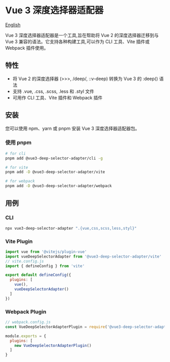 # Vue 3 深度选择器适配器

[English](./README.md)

Vue 3 深度选择器适配器是一个工具,旨在帮助将 Vue 2 的深度选择器迁移到与 Vue 3 兼容的语法。它支持各种构建工具,可以作为 CLI 工具、Vite 插件或 Webpack 插件使用。

## 特性

- 将 Vue 2 的深度选择器 (>>>, /deep/, ::v-deep) 转换为 Vue 3 的 :deep() 语法
- 支持 .vue, .css, .scss, .less 和 .styl 文件
- 可用作 CLI 工具、Vite 插件和 Webpack 插件

## 安装

您可以使用 npm、yarn 或 pnpm 安装 Vue 3 深度选择器适配器包。

### 使用 pnpm

```bash
# for cli
pnpm add @vue3-deep-selector-adapter/cli -g

# for vite
pnpm add -D @vue3-deep-selector-adapter/vite

# for webpack
pnpm add -D @vue3-deep-selector-adapter/webpack
```

## 用例

### CLI

```bash
npx vue3-deep-selector-adapter ".{vue,css,scss,less,styl}"
```

### Vite Plugin

```javascript
import vue from '@vitejs/plugin-vue'
import vueDeepSelectorAdapter from '@vue3-deep-selector-adapter/vite'
// vite.config.js
import { defineConfig } from 'vite'

export default defineConfig({
  plugins: [
    vue(),
    vueDeepSelectorAdapter()
  ]
})
```

### Webpack Plugin

```javascript
// webpack.config.js
const VueDeepSelectorAdapterPlugin = require('@vue3-deep-selector-adapter/webpack').default

module.exports = {
  plugins: [
    new VueDeepSelectorAdapterPlugin()
  ]
}
```
